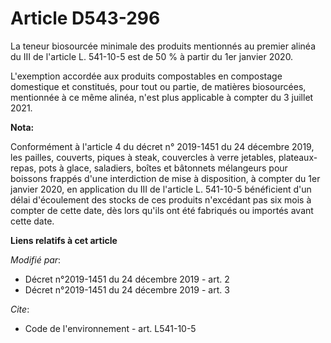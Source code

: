 # Article D543-296

La teneur biosourcée minimale des produits mentionnés au premier alinéa du III de l'article L. 541-10-5 est de 50 % à partir
du 1er janvier 2020.

L'exemption accordée aux produits compostables en compostage domestique et constitués, pour tout ou partie, de matières
biosourcées, mentionnée à ce même alinéa, n'est plus applicable à compter du 3 juillet 2021.

**Nota:**

Conformément à l'article 4 du décret n° 2019-1451 du 24 décembre 2019, les pailles, couverts, piques à steak, couvercles à
verre jetables, plateaux-repas, pots à glace, saladiers, boîtes et bâtonnets mélangeurs pour boissons frappés d'une
interdiction de mise à disposition, à compter du 1er janvier 2020, en application du III de l'article L. 541-10-5 bénéficient
d'un délai d'écoulement des stocks de ces produits n'excédant pas six mois à compter de cette date, dès lors qu'ils ont été
fabriqués ou importés avant cette date.

**Liens relatifs à cet article**

_Modifié par_:

  - Décret n°2019-1451 du 24 décembre 2019 - art. 2
  - Décret n°2019-1451 du 24 décembre 2019 - art. 3

_Cite_:

  - Code de l'environnement - art. L541-10-5

